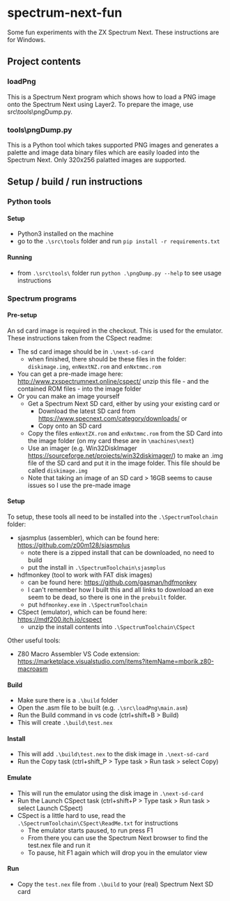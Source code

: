 # spectrum-next-fun
Some fun experiments with the ZX Spectrum Next. These instructions are for Windows.

## Project contents

### loadPng
This is a Spectrum Next program which shows how to load a PNG image onto the Spectrum Next using Layer2. To prepare the image, use src\tools\pngDump.py.

### tools\pngDump.py
This is a Python tool which takes supported PNG images and generates a palette and image data binary files which are easily loaded into the Spectrum Next. Only 320x256 palatted images are supported.

## Setup / build / run instructions

### Python tools

#### Setup
- Python3 installed on the machine
- go to the `.\src\tools` folder and run `pip install -r requirements.txt`

#### Running
- from `.\src\tools\` folder run `python .\pngDump.py --help` to see usage instructions

### Spectrum programs

#### Pre-setup
An sd card image is required in the checkout. This is used for the emulator. These instructions taken from the CSpect readme:

- The sd card image should be in `.\next-sd-card`
  - when finished, there should be these files in the folder: `diskimage.img`, `enNextNZ.rom` and `enNxtmmc.rom`
- You can get a pre-made image here: http://www.zxspectrumnext.online/cspect/ unzip this file - and the contained ROM files - into the image folder
- Or you can make an image yourself
  - Get a Spectrum Next SD card, either by using your existing card or
    - Download the latest SD card from https://www.specnext.com/category/downloads/ or 
    - Copy onto an SD card
  - Copy the files `enNextZX.rom` and `enNxtmmc.rom` from the SD Card into the image folder (on my card these are in `\machines\next`)
  - Use an imager (e.g. Win32DiskImager https://sourceforge.net/projects/win32diskimager/) to make an .img file of the SD card and put it in the image folder. This file should be called `diskimage.img`
  - Note that taking an image of an SD card > 16GB seems to cause issues so I use the pre-made image

#### Setup
To setup, these tools all need to be installed into the `.\SpectrumToolchain` folder:
- sjasmplus (assembler), which can be found here: https://github.com/z00m128/sjasmplus
  - note there is a zipped install that can be downloaded, no need to build
  - put the install in `.\SpectrumToolchain\sjasmplus`
- hdfmonkey (tool to work with FAT disk images)
  - can be found here: https://github.com/gasman/hdfmonkey
  - I can't remember how I built this and all links to download an exe seem to be dead, so there is one in the `prebuilt` folder.
  - put `hdfmonkey.exe` in `.\SpectrumToolchain`
- CSpect (emulator), which can be found here: https://mdf200.itch.io/cspect
  - unzip the install contents into `.\SpectrumToolchain\CSpect`

Other useful tools:
- Z80 Macro Assembler VS Code extension: https://marketplace.visualstudio.com/items?itemName=mborik.z80-macroasm

#### Build
- Make sure there is a `.\build` folder
- Open the .asm file to be built (e.g. `.\src\loadPng\main.asm`)
- Run the Build command in vs code (ctrl+shift+B > Build)
- This will create `.\build\test.nex`

#### Install
- This will add `.\build\test.nex` to the disk image in `.\next-sd-card`
- Run the Copy task (ctrl+shift_P > Type task > Run task > select Copy)

#### Emulate
- This will run the emulator using the disk image in `.\next-sd-card`
- Run the Launch CSpect task (ctrl+shift+P > Type task > Run task > select Launch CSpect)
- CSpect is a little hard to use, read the `.\SpectrumToolchain\CSpect\ReadMe.txt` for instructions
  - The emulator starts paused, to run press F1
  - From there you can use the Spectrum Next browser to find the test.nex file and run it
  - To pause, hit F1 again which will drop you in the emulator view

#### Run
- Copy the `test.nex` file from `.\build` to your (real) Spectrum Next SD card